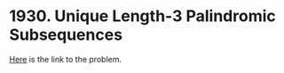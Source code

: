 # 1930. Unique Length-3 Palindromic Subsequences

[Here](https://leetcode.com/problems/unique-length-3-palindromic-subsequences/) is the link to the problem.
